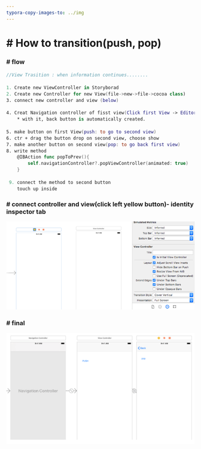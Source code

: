 ```yaml
---
typora-copy-images-to: ../img
---
```


# # How to transition(push, pop)



### # flow

```Swift
//View Trasition : when information continues........

1. Create new ViewController in Storyborad
2. Create new Controller for new View(file->new->file->cocoa class)
3. connect new controller and view (below)

4. Creat Navigation controller of fisst view(Click first View -> Editor -> Enbed in -> Navigation Controller)  
	* with it, back button is automatically created. 

5. make button on first View(push: to go to second view)
6. ctr + drag the button drop on second view, choose show
7. make another button on second view(pop: to go back first view)
8. write method
    @IBAction func popToPrev(){
        self.navigationController?.popViewController(animated: true)
    }
    
 9. connect the method to second button
    touch up inside

```



### # connect controller and view(click left yellow button)- identity inspector tab

![property](../img/property.png)

### # final

![final](../img/final.png)